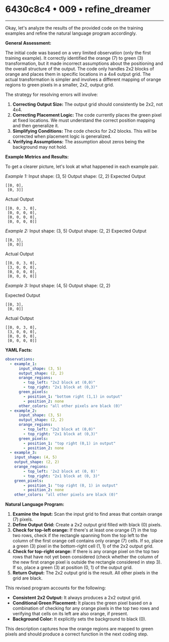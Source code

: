# 6430c8c4 • 009 • refine_dreamer

---
Okay, let's analyze the results of the provided code on the training examples and refine the natural language program accordingly.

**General Assessment:**

The initial code was based on a very limited observation (only the first training example). It correctly identified the orange (7) to green (3) transformation, but it made incorrect assumptions about the positioning and the overall structure of the output. The code only handles 2x2 blocks of orange and places them in specific locations in a 4x4 output grid. The actual transformation is simpler and involves a different mapping of orange regions to green pixels in a smaller, 2x2, output grid.

The strategy for resolving errors will involve:

1.  **Correcting Output Size:** The output grid should consistently be 2x2, not 4x4.
2.  **Correcting Placement Logic:** The code currently places the green pixel at fixed locations. We must understand the correct position mapping and then generalize it.
3.  **Simplifying Conditions:** The code checks for 2x2 blocks. This will be corrected when placement logic is generalized.
4.  **Verifying Assumptions:** The assumption about zeros being the background may not hold.

**Example Metrics and Results:**

To get a clearer picture, let's look at what happened in each example pair.

*Example 1:*
Input shape: (3, 5)
Output shape: (2, 2)
Expected Output

```
[[0, 0],
 [0, 3]]
```

Actual Output

```
[[0, 0, 3, 0],
 [0, 0, 0, 0],
 [0, 0, 0, 0],
 [0, 0, 0, 0]]
```

*Example 2:*
Input shape: (3, 5)
Output shape: (2, 2)
Expected Output

```
[[0, 3],
 [0, 0]]
```

Actual Output

```
[[0, 0, 3, 0],
 [3, 0, 0, 0],
 [0, 0, 0, 0],
 [0, 0, 0, 0]]
```

*Example 3:*
Input shape: (4, 5)
Output shape: (2, 2)

Expected Output

```
[[0, 3],
 [0, 0]]
```

Actual Output

```
[[0, 0, 3, 0],
 [3, 0, 0, 0],
 [0, 0, 0, 0],
 [0, 0, 0, 0]]
```

**YAML Facts:**

```yaml
observations:
  - example_1:
      input_shape: (3, 5)
      output_shape: (2, 2)
      orange_regions:
        - top_left: "2x2 block at (0,0)"
        - top_right: "2x1 block at (0,3)"
      green_pixels:
        - position_1: "bottom right (1,1) in output"
        - position_2: none
      other_colors: "all other pixels are black (0)"
  - example_2:
      input_shape: (3, 5)
      output_shape: (2, 2)
      orange_regions:
        - top_left: "2x2 block at (0,0)"
        - top_right: "2x1 block at (0,3)"
      green_pixels:
        - position_1: "top right (0,1) in output"
        - position_2: none
  - example_3:
    input_shape: (4, 5)
    output_shape: (2, 2)
    orange_regions:
        - top_left: '2x2 block at (0, 0)'
        - top_right: "2x1 block at (0, 3)"
    green_pixels:
        - position_1: "top right (0, 1) in output"
        - position_2: none
    other_colors: "all other pixels are black (0)"
```

**Natural Language Program:**

1.  **Examine the Input:** Scan the input grid to find areas that contain orange (7) pixels.
2.  **Define Output Grid:** Create a 2x2 output grid filled with black (0) pixels.
3.  **Check for top-left orange:** If there's at least one orange (7) in the top two rows, check if the rectangle spanning from the top left to the column of the first orange cell contains only orange (7) cells. If so, place a green (3) pixel in the bottom-right cell (1, 1) of the 2x2 output grid.
4.  **Check for top-right orange:** If there is any orange pixel on the top two rows that have not yet been considered (check whether the column of the new first orange pixel is outside the rectangle considered in step 3). If so, place a green (3) at position (0, 1) of the output grid.
5.  **Return Output:** The 2x2 output grid is the result. All other pixels in the grid are black.

This revised program accounts for the following:

*   **Consistent 2x2 Output:** It always produces a 2x2 output grid.
*   **Conditional Green Placement:** It places the green pixel based on a combination of checking for any orange pixels in the top two rows and verifying that cells on its left are also orange, if present.
*   **Background Color:** It explicitly sets the background to black (0).

This description captures how the orange regions are mapped to green pixels and should produce a correct function in the next coding step.

